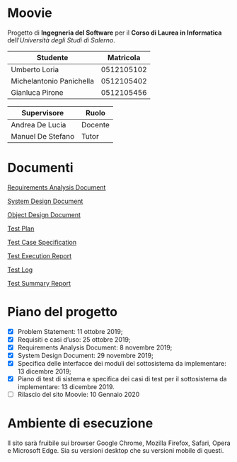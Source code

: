 # Moovie
Progetto di **Ingegneria del Software** per il **Corso di Laurea in Informatica** dell'*Università degli Studi di Salerno*.

Studente | Matricola
---------|----------
Umberto Loria | 0512105102
Michelantonio Panichella | 0512105402
Gianluca Pirone | 0512105456

Supervisore | Ruolo
------------|------
Andrea De Lucia | Docente
Manuel De Stefano | Tutor

# Documenti
<a href="Deliverables/Requirements Analysis Document.md">Requirements Analysis Document</a>

<a href="Deliverables/System Design Document.md">System Design Document</a>

<a href="Deliverables/Object Design Document.md">Object Design Document</a>

<a href="Deliverables/Test documents/Test Plan.md">Test Plan</a>

<a href="Deliverables/Test documents/Test Case Specification.md">Test Case Specification</a>

<a href="Deliverables/Test documents/Test Execution Report.md">Test Execution Report</a>

<a href="Deliverables/Test documents/Test Log.md">Test Log</a>

<a href="Deliverables/Test documents/Test Summary Report.md">Test Summary Report</a>

# Piano del progetto
- [x] Problem Statement: 11 ottobre 2019;
- [x] Requisiti e casi d’uso: 25 ottobre 2019;
- [x] Requirements Analysis Document: 8 novembre 2019;
- [x] System Design Document: 29 novembre 2019;
- [x] Specifica delle interfacce dei moduli del sottosistema da implementare: 13 dicembre 2019;
- [x] Piano di test di sistema e specifica dei casi di test per il sottosistema da implementare: 13 dicembre 2019.
- [ ] Rilascio del sito Moovie: 10 Gennaio 2020

# Ambiente di esecuzione
Il sito sarà fruibile sui browser Google Chrome, Mozilla Firefox, Safari, Opera e Microsoft Edge. Sia su versioni
desktop che su versioni mobile di questi.
